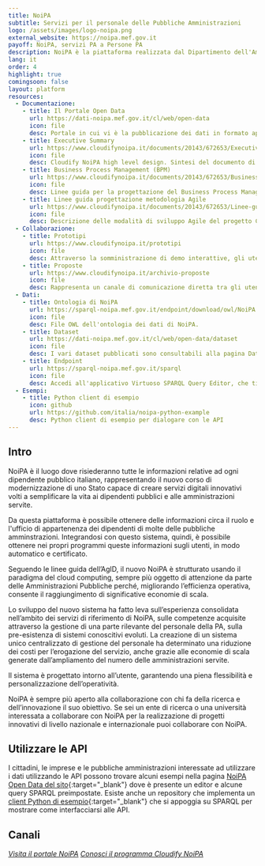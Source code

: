 ```yaml
---
title: NoiPA
subtitle: Servizi per il personale delle Pubbliche Amministrazioni
logo: /assets/images/logo-noipa.png
external_website: https://noipa.mef.gov.it
payoff: NoiPA, servizi PA a Persone PA
description: NoiPA è la piattaforma realizzata dal Dipartimento dell'Amministrazione Generale del personale e dei servizi (DAG) del Ministero dell'Economia e delle Finanze (MEF) per la gestione del personale della PA. Il sistema lavora ogni giorno per essere al fianco delle Pubbliche Amministrazioni, seguendo passo dopo passo tutti gli aspetti legati alla gestione del personale.
lang: it
order: 4
highlight: true
comingsoon: false
layout: platform
resources:
  - Documentazione:
    - title: Il Portale Open Data
      url: https://dati-noipa.mef.gov.it/cl/web/open-data
      icon: file
      desc: Portale in cui vi è la pubblicazione dei dati in formato aperto, fruibili e riutilizzabili da tutti gli sviluppatori che ne abbiano interesse.
    - title: Executive Summary
      url: https://www.cloudifynoipa.it/documents/20143/672653/Executive-Summary---Cloudify-NoiPA-HL-Design/3f7324a5-d8da-00be-abc5-84bc7bfd405a?version=1.0
      icon: file
      desc: Cloudify NoiPA high level design. Sintesi del documento di progettazione di alto livello del programma di trasformazione digitale "Cloudify NoiPA".
    - title: Business Process Management (BPM)
      url: https://www.cloudifynoipa.it/documents/20143/672653/Business-Process-Management-(BPM)/29137b74-d05a-842e-178f-b6b54eaf54e8?version=1.0
      icon: file
      desc: Linee guida per la progettazione del Business Process Management (BPM). Descrizione dei servizi e definizione degli strumenti di configurazione e personalizzazione dei processi di business.
    - title: Linee guida progettazione metodologia Agile
      url: https://www.cloudifynoipa.it/documents/20143/672653/Linee-guida-progettazione-metodologia-Agile/ecd4f47e-582d-9ed2-c5f3-c189bb760c5f?version=1.0
      icon: file
      desc: Descrizione delle modalità di sviluppo Agile del progetto Cloudify NoiPA.
  - Collaborazione:
    - title: Prototipi
      url: https://www.cloudifynoipa.it/prototipi
      icon: file
      desc: Attraverso la somministrazione di demo interattive, gli utenti potranno valutare prodotti e servizi digitali, sia pre che post rilascio in produzione, favorendo anche la dissemination di nuovi servizi. Inoltre potranno essere coinvolti campioni selezionati di utenti per le fasi di usability testing, in ottica di co-creation della nuova piattaforma.
    - title: Proposte
      url: https://www.cloudifynoipa.it/archivio-proposte
      icon: file
      desc: Rappresenta un canale di comunicazione diretta tra gli utenti finali del servizio e l’Amministrazione, che consente l’inserimento sulla parte pubblica del portale, di proposte su tematiche legate ai servizi offerti da NoiPA o su nuovi requisiti espressi, creando un ponte digitale tra tutti i livelli coinvolti.
  - Dati:
    - title: Ontologia di NoiPA
      url: https://sparql-noipa.mef.gov.it/endpoint/download/owl/NoiPA.owl
      icon: file
      desc: File OWL dell'ontologia dei dati di NoiPA.
    - title: Dataset
      url: https://dati-noipa.mef.gov.it/cl/web/open-data/dataset
      icon: file
      desc: I vari dataset pubblicati sono consultabili alla pagina Dataset.
    - title: Endpoint
      url: https://sparql-noipa.mef.gov.it/sparql
      icon: file
      desc: Accedi all'applicativo Virtuoso SPARQL Query Editor, che ti permetterà di interrogare i Linked Open Data NOIPA e di scaricare i dati richiesti.
  - Esempi:
    - title: Python client di esempio
      icon: github
      url: https://github.com/italia/noipa-python-example
      desc: Python client di esempio per dialogare con le API
---
```


## Intro
NoiPA è il luogo dove risiederanno tutte le informazioni relative ad ogni dipendente pubblico italiano,
rappresentando il nuovo corso di modernizzazione di uno Stato capace di creare servizi digitali innovativi volti a
semplificare la vita ai dipendenti pubblici e alle amministrazioni servite.

Da questa piattaforma è possibile ottenere delle informazioni circa il ruolo e l'ufficio di appartenenza dei
dipendenti di molte delle pubbliche amminstrazioni. Integrandosi con questo sistema, quindi, è possibile ottenere
nei propri programmi queste informazioni sugli utenti, in modo automatico e certificato.

Seguendo le linee guida dell’AgID, il nuovo NoiPA è strutturato usando il paradigma del cloud computing, sempre più
oggetto di attenzione da parte delle Amministrazioni Pubbliche perché, migliorando l’efficienza operativa, consente il
raggiungimento di significative economie di scala.

Lo sviluppo del nuovo sistema ha fatto leva sull’esperienza consolidata nell’ambito dei servizi di riferimento di NoiPA, sulle
competenze acquisite attraverso la gestione di una parte rilevante del personale della PA, sulla pre-esistenza di sistemi
conoscitivi evoluti. La creazione di un sistema unico centralizzato di gestione del personale ha determinato una riduzione dei costi per
l’erogazione del servizio, anche grazie alle economie di scala generate dall’ampliamento del numero delle amministrazioni
servite.

Il sistema è progettato intorno all’utente, garantendo una piena flessibilità e personalizzazione dell’operatività.

NoiPA è sempre più aperto alla collaborazione con chi fa della ricerca e dell’innovazione il suo obiettivo.
Se sei un ente di ricerca o una università interessata a collaborare con NoiPA per la realizzazione di progetti innovativi
di livello nazionale e internazionale puoi collaborare con NoiPA.


## Utilizzare le API

I cittadini, le imprese e le pubbliche amministrazioni interessate ad utilizzare i dati utilizzando le API possono trovare alcuni esempi nella pagina [NoiPA Open Data del sito](https://sparql-noipa.mef.gov.it/sparql){:target="_blank"} dove è presente un editor e alcune query SPARQL preimpostate. Esiste anche un repository che implementa un [client Python di esempio](https://github.com/italia/noipa-python-example){:target="_blank"} che si appoggia su SPARQL per mostrare come interfacciarsi alle API.

## Canali

<a class="btn btn-primary" href="https://noipa.mef.gov.it/" target="_blank"><i class="it-pa" />Visita il portale NoiPA</a>
<a class="btn btn-primary" href="https://www.cloudifynoipa.it" target="_blank"><i class="it-code-circle" />Conosci il programma Cloudify NoiPA</a>

